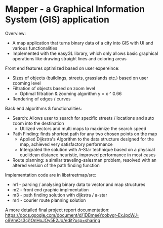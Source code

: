 # Mapper - a Graphical Information System (GIS) application

Overview:
  - A map application that turns binary data of a city into GIS with UI and various functionalities
  - Implemented with the easyGL library, which only allows basic graphical operations like drawing straight lines and coloring areas
  
Front end features optimized based on user expereince:
  - Sizes of objects (buildings, streets, grasslands etc.) based on user zooming level
  - Filtration of objects based on zoom level
      - Optimal filtration & zooming algorithm y = x ^ 0.66
  - Rendering of edges / curves
    
Back end algorithms & functionalities:
  - Search: Allows user to search for specific streets / locations and auto zoom into the destination
    - Utilized vectors and multi maps to maximize the search speed
  - Path Finding: finds shortest path for any two chosen points on the map
    - Applied Dijkstra's Algorithm to the data structure designed for the map, achieved very satisfactory performance
    - Intergrated the solution with A-Star technique based on a physical euclidean distance heuristic, improved performance in most cases
  - Route planning: a similar traveling-salesman problem, resolved with an altered version of the path finding function

Implementation code are in libstreetmap/src:
  - m1 - parsing / analysing binary data to vector and map structures
  - m2 - front end graphic implmentation
  - m3 - path finding solution with dijkstra / a-star
  - m4 - courier route planning solution

A more detailed final project report documentation: 
  https://docs.google.com/document/d/1DBmeeYcobygr-ExJpoWJ-o9VmCs3cj1OnHoJOy5E2Jo/edit?usp=sharing
